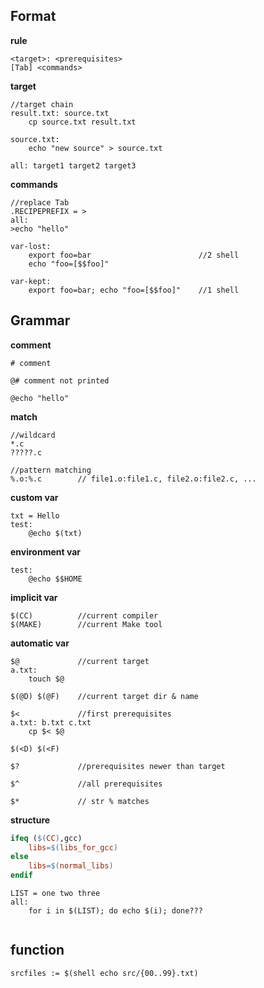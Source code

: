 ## Format

**rule**

```
<target>: <prerequisites>
[Tab] <commands>
```

**target**

```
//target chain
result.txt: source.txt
	cp source.txt result.txt

source.txt:
	echo "new source" > source.txt
```

```
all: target1 target2 target3
```

**commands**

```
//replace Tab
.RECIPEPREFIX = >
all:
>echo "hello"
```

```
var-lost:
	export foo=bar                        //2 shell
	echo "foo=[$$foo]"

var-kept:
	export foo=bar; echo "foo=[$$foo]"    //1 shell
```



## Grammar

**comment**

```
# comment

@# comment not printed

@echo "hello"
```

**match**

```
//wildcard
*.c
?????.c

//pattern matching
%.o:%.c        // file1.o:file1.c, file2.o:file2.c, ...
```

**custom var**

```
txt = Hello
test:
	@echo $(txt)
```

**environment var**

```
test:
	@echo $$HOME
```

**implicit var**

```
$(CC)          //current compiler
$(MAKE)        //current Make tool
```

**automatic var**

```
$@             //current target
a.txt:
	touch $@

$(@D) $(@F)    //current target dir & name

$<             //first prerequisites
a.txt: b.txt c.txt
	cp $< $@   
	
$(<D) $(<F)	

$?             //prerequisites newer than target

$^             //all prerequisites

$*             // str % matches
```

**structure**

```makefile
ifeq ($(CC),gcc)
	libs=$(libs_for_gcc)
else
	libs=$(normal_libs)
endif
```

```
LIST = one two three
all:
	for i in $(LIST); do echo $(i); done???
	
```

## function

```
srcfiles := $(shell echo src/{00..99}.txt)
```

